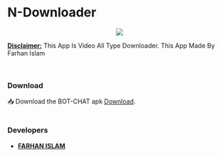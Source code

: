 # N-Downloader

<p align="center">
  <img src="https://hits.seeyoufarm.com/api/count/incr/badge.svg?url=https%3A%2F%2Fgithub.com%2FFARHAN-ISLAM%2FN-Downloader&title=Visitors&edge_flat=false"/></a>
</p>



<b><u>Disclaimer:</u></b> This App Is Video All Type Downloader. This App Made By Farhan Islam 
</p>
<br>

### Download
📥 Download the BOT-CHAT apk <a href="https://github.com/Imon-404/App/raw/main/BOT-CHAT.apk">Download</a>.
<br>
<br>

### Developers
- [**FARHAN ISLAM**](https://github.com/Imon-404/)
<br>
